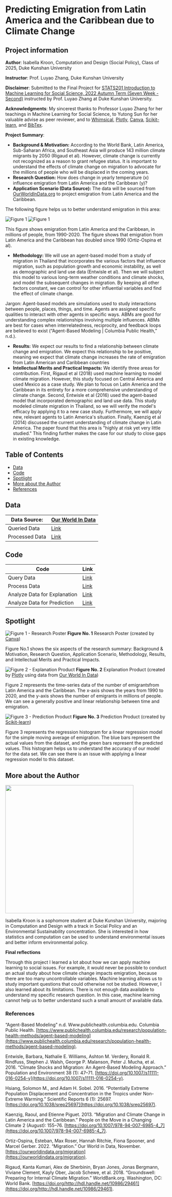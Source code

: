 # Predicting Emigration from Latin America and the Caribbean due to Climate Change
## Project information
**Author**: Isabella Kroon, Computation and Design (Social Policy), Class of 2025, Duke Kunshan University

**Instructor**: Prof. Luyao Zhang, Duke Kunshan University

**Disclaimer**: Submitted to the Final Project for [STATS201 Introduction to Machine Learning for Social Science, 2022 Autumn Term (Seven Week - Second)](https://ms.pubpub.org/) instructed by Prof. Luyao Zhang at Duke Kunshan University.

**Acknowledgments**: My sincerest thanks to Professor Luyao Zhang for her teachings in Machine Learning for Social Science, to Yutong Sun for her valuable advise as peer reviewer, and to [Whimsical](https://whimsical.com), [Plotly](https://plotly.com/python/), [Canva](https://www.canva.com/), [Scikit-learn](https://scikit-learn.org/stable/index.html), and [BibTex](https://scholar.google.com/).

**Project Summary**: 
  - **Background & Motivation:** According to the World Bank, Latin America, Sub-Saharan Africa, and Southeast Asia will produce 143 million climate migrants by 2050 (Rigaud et al). However, climate change is currently not recognized as a reason to grant refugee status. It is important to understand the effects of climate change on migration to advocate for the millions of people who will be displaced in the coming years.
  - **Research Question:** How does change in yearly temperature (x) influence emigration from Latin America and the Caribbean (y)?
  - **Application Scenario (Data Source):** The data will be sourced from [OurWorldInData.org](https://ourworldindata.org/migration) to project emigration from Latin America and the Caribbean. 
  
The following figure helps us to better understand emigration in this area:
 
 ![Figure 1](spotlight/figures/migration.png)
 ![Figure 1](spotlight/figures/mapLA.webp)
 
  This figure shows emigration from Latin America and the Caribbean, in millions of people, from 1990-2020. The figure shows that emigration from Latin America and the Caribbean has doubled since 1990 (Ortiz-Ospina et al).

  - **Methodology:** We will use an agent-based model from a study of migration in Thailand that incorporates the various factors that influence migration, such as population growth and economic instability, as well as demographic and land use data (Entwisle et al). Then we will subject this model to various long-term weather conditions and climate shocks, and model the subsequent changes in migration. By keeping all other factors constant, we can control for other influential variables and find the effect of climate change.
  
Jargon: Agent-based models are simulations used to study interactions between people, places, things, and time. Agents are assigned specific qualities to interact with other agents in specific ways. ABMs are good for understanding complex relationships involving multiple influences. ABMs are best for cases when interrelatedness, reciprocity, and feedback loops are believed to exist (“Agent-Based Modeling | Columbia Public Health,” n.d.).
 
  - **Results:** We expect our results to find a relationship between climate change and emigration. We expect this relationship to be positive, meaning we expect that climate change increases the rate of emigration from Latin American and Caribbean countries
  - **Intellectual Merits and Practical Impacts:** We identify three areas for contribution. First, Rigaud et al (2018) used machine learning to model climate migration. However, this study focused on Central America and used Mexico as a case study. We plan to focus on Latin America and the Caribbean in its entirety for a more comprehensive understanding of climate change. Second, Entwisle et al (2016) used the agent-based model that incorporated demographic and land use data. This study modeled climate migration in Thailand, so we will verify the model's efficacy by applying it to a new case study. Furthermore, we will apply new, relevant agents to Latin America's situation. Finally, Kaenzig et al (2014) discussed the current understanding of climate change in Latin America. The paper found that this area is "highly at risk yet very little studied." This finding further makes the case for our study to close gaps in existing knowledge.



## Table of Contents
- [Data](https://github.com/Rising-Stars-by-Sunshine/Final-Project-Isabella#data)
- [Code](https://github.com/Rising-Stars-by-Sunshine/Final-Project-Isabella#code)
- [Spotlight](https://github.com/Rising-Stars-by-Sunshine/Final-Project-Isabella#spotlight)
- [More about the Author](https://github.com/Rising-Stars-by-Sunshine/Final-Project-Isabella#more-about-the-author)
- [References](https://github.com/Rising-Stars-by-Sunshine/Final-Project-Isabella#literature)



## Data

|Data Source:| [Our World In Data](https://ourworldindata.org/migration)|
|------|------|
|Queried Data|[Link](data/Queried_Data/Queried_data.csv)|
|Processed Data|[Link](https://github.com/Rising-Stars-by-Sunshine/Final-Project-Isabella/tree/main/data/Processed_Data)|


## Code

|Code|Link|
|---|---|
|Query Data|[Link](code/Explanation/Explanation_Query_Data.ipynb)|
|Process Data|[Link](code/Prediction/Prediction_Process_Data_Prepare_X_and_Y_for_Classification_and_Regressions.ipynb)|
|Analyze Data for Explanation|[Link](code/Explanation/Explanation_Analyze_Data.ipynb)|
|Analyze Data for Prediction|[Link](code/Prediction/Prediction_Analyze_Data_Machine_Learning.ipynb)|

## Spotlight
![Figure 1 - Research Poster](spotlight/figures/Predicting_Emigration.png)
**Figure No. 1** Research Poster (created by [Canva](https://www.canva.com/design/DAFUBazg8TM/SSeNp4SkAErsq6SzPxraUg/view?utm_content=DAFUBazg8TM&utm_campaign=designshare&utm_medium=link&utm_source=publishsharelink))

Figure No.1 shows the six aspects of the research summary: Background & Motivation, Research Question, Application Scenario, Methodology, Results, and Intellectual Merits and Practical Impacts.

![Figure 2 - Explanation Product](spotlight/figures/newplot.png)
**Figure No. 2** Explanation Product (created by [Plotly](https://plotly.com/python/) using data from [Our World In Data](https://ourworldindata.org/migration))

Figure 2 represents the time-series data of the number of emigrantsfrom Latin America and the Caribbean. The x-axis shows the years from 1990 to 2020, and the y-axis shows the number of emigrants in millions of people. We can see a generally positive and linear relationship between time and emigration.

![Figure 3 - Prediction Product](spotlight/figures/linear_regression.jpg)
**Figure No. 3** Prediction Product (created by [Scikit-learn](https://scikit-learn.org/stable/modules/generated/sklearn.linear_model.LinearRegression.html))

Figure 3 represents the regression histogram for a linear regression model for the simple moving average of emigration. The blue bars represent the actual values from the dataset, and the green bars represent the predicted values. This histogram helps us to understand the accuracy of our model for the data set. We can see there is an issue with applying a linear regression model to this dataset.

## More about the Author
<img src="spotlight/figures/MyPhoto.jpg" width="400" />

Isabella Kroon is a sophomore student at Duke Kunshan University, majoring in Computation and Design with a track in Social Policy and an Environmental Sustainability concentration. She is interested in how statistics and computation can be used to understand environmental issues and better inform environmental policy.

**Final reflections**

Through this project I learned a lot about how we can apply machine learning to social issues. For example, it would never be possible to conduct an actual study about how climate change impacts emigration, because there are too many uncontrollable variables. Machine learning allows us to study important questions that could otherwise not be studied. However, I also learned about its limitations. There is not enough data available to understand my specific research question. In this case, machine learning cannot help us to better understand such a small amount of available data.


### References

“Agent-Based Modeling" n.d. Www.publichealth.columbia.edu. Columbia Public Health. [https://www.publichealth.columbia.edu/research/population-health-methods/agent-based-modeling](https://www.publichealth.columbia.edu/research/population-health-methods/agent-based-modeling).

Entwisle, Barbara, Nathalie E. Williams, Ashton M. Verdery, Ronald R. Rindfuss, Stephen J. Walsh, George P. Malanson, Peter J. Mucha, et al. 2016. “Climate Shocks and Migration: An Agent-Based Modeling Approach.” Population and Environment 38 (1): 47–71. [https://doi.org/10.1007/s11111-016-0254-y](https://doi.org/10.1007/s11111-016-0254-y).

Hsiang, Solomon M., and Adam H. Sobel. 2016. “Potentially Extreme Population Displacement and Concentration in the Tropics under Non-Extreme Warming.” Scientific Reports 6 (1): 25697. [https://doi.org/10.1038/srep25697](https://doi.org/10.1038/srep25697).

Kaenzig, Raoul, and Etienne Piguet. 2013. “Migration and Climate Change in Latin America and the Caribbean.” People on the Move in a Changing Climate 2 (August): 155–76. [https://doi.org/10.1007/978-94-007-6985-4_7](https://doi.org/10.1007/978-94-007-6985-4_7).

Ortiz-Ospina, Esteban, Max Roser, Hannah Ritchie, Fiona Spooner, and Marcel Gerber. 2022. “Migration.” Our World in Data, November. [https://ourworldindata.org/migration](https://ourworldindata.org/migration).

Rigaud, Kanta Kumari, Alex de Sherbinin, Bryan Jones, Jonas Bergmann, Viviane Clement, Kayly Ober, Jacob Schewe, et al. 2018. “Groundswell: Preparing for Internal Climate Migration.” WorldBank.org. Washington, DC: World Bank. [https://doi.org/http://hdl.handle.net/10986/29461](https://doi.org/http://hdl.handle.net/10986/29461).
